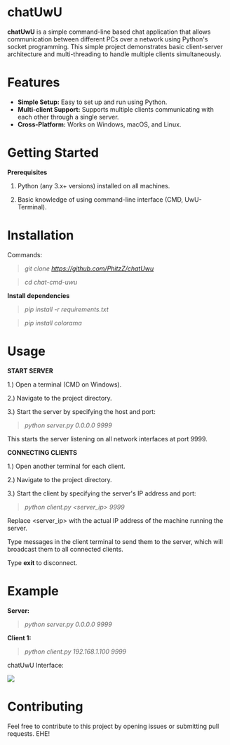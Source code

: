 # chatUwU
**chatUwU** is a simple command-line based chat application that allows communication between different PCs over a network using Python's socket programming.
This simple project demonstrates basic client-server architecture and multi-threading to handle multiple clients simultaneously.

# Features
- **Simple Setup:** Easy to set up and run using Python.
- **Multi-client Support:** Supports multiple clients communicating with each other through a single server.
- **Cross-Platform:** Works on Windows, macOS, and Linux.

# Getting Started
**Prerequisites**

1.   Python (any 3.x+ versions) installed on all machines.

2.   Basic knowledge of using command-line interface (CMD, UwU-Terminal).

# Installation

Commands: 

> _git clone https://github.com/PhitzZ/chatUwu_

> _cd chat-cmd-uwu_

**Install dependencies**

> _pip install -r requirements.txt_

> _pip install colorama_

# Usage

**START SERVER**

1.) Open a terminal (CMD on Windows).

2.) Navigate to the project directory.

3.) Start the server by specifying the host and port:

>_python server.py 0.0.0.0 9999_

This starts the server listening on all network interfaces at port 9999.




**CONNECTING CLIENTS**

1.) Open another terminal for each client.

2.) Navigate to the project directory.

3.) Start the client by specifying the server's IP address and port:

>_python client.py <server_ip> 9999_

Replace <server_ip> with the actual IP address of the machine running the server.

Type messages in the client terminal to send them to the server, which will broadcast them to all connected clients. 

Type **exit** to disconnect.


# Example

**Server:**

>_python server.py 0.0.0.0 9999_


**Client 1:**

>_python client.py 192.168.1.100 9999_

chatUwU Interface:

![](https://pandao.github.io/editor.md/examples/images/4.jpg)



# Contributing
Feel free to contribute to this project by opening issues or submitting pull requests.
EHE!
